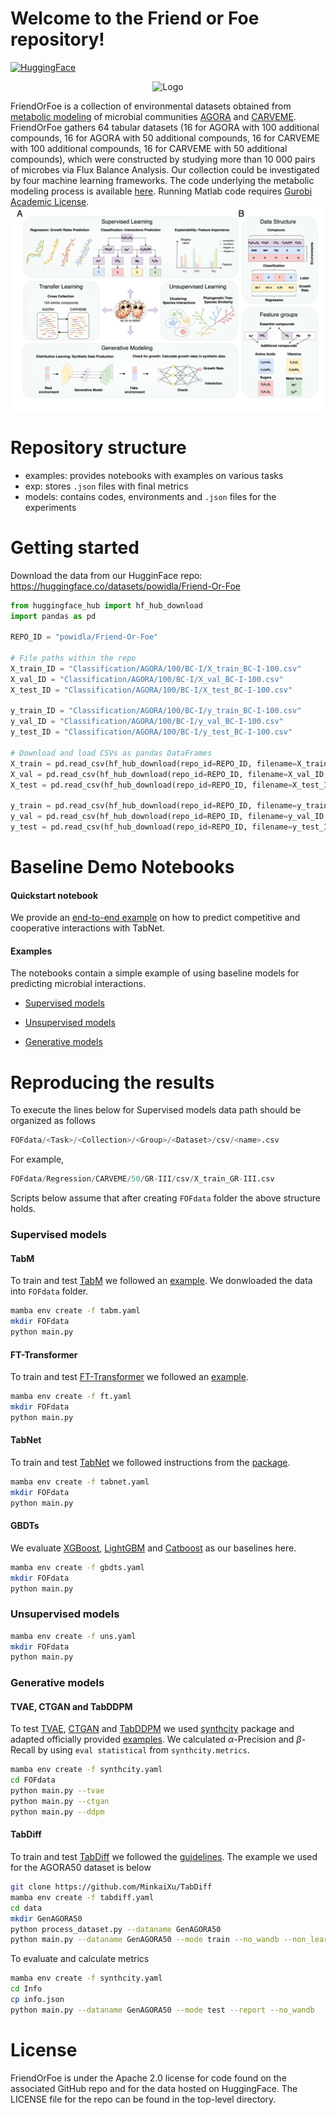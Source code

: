 # Welcome to the Friend or Foe repository! 
[![HuggingFace](https://img.shields.io/badge/HuggingFace-Dataset-yellow)](https://huggingface.co/datasets/powidla/Friend-Or-Foe)


<div align="center">
  <img src="https://github.com/powidla/Friend-Or-Foe/blob/main/assets/cartoon_v2.png?raw=true" alt="Logo" width="500"/>
</div>


FriendOrFoe is a collection of environmental datasets obtained from [metabolic modeling](https://www.biorxiv.org/content/10.1101/2024.07.03.601864v1.abstract) of microbial communities [AGORA](https://www.nature.com/articles/nbt.3703) and [CARVEME](https://academic.oup.com/nar/article/46/15/7542/5042022).  FriendOrFoe gathers 64 tabular datasets (16 for AGORA with 100 additional compounds, 16 for AGORA with 50 additional compounds, 16 for CARVEME with 100 additional compounds, 16 for CARVEME with 50 additional compounds), which were constructed by studying more than 10 000 pairs of microbes via Flux Balance Analysis. Our collection could be investigated by four machine learning frameworks. The code underlying the metabolic modeling process is available [here](https://github.com/josephine-solowiej-wedderburn/CompCoopEnvPaper). Running Matlab code requires [Gurobi Academic License](https://www.gurobi.com/features/academic-wls-license/?_gl=1*1oqg7fv*_up*MQ..*_gs*MQ..&gclid=Cj0KCQjwoNzABhDbARIsALfY8VNXx65rdZWM-v35NzrIp6t8PGmvbwfz6DfA70XyPfpDoujR2q_BL0caArqoEALw_wcB&gbraid=0AAAAA-OoJU4cBSa2RXSCg1wnCmAVnjch0).
![Logo](https://github.com/powidla/Friend-Or-Foe/blob/main/assets/forgit.png?raw=true)  
# Repository structure

- examples: provides notebooks with examples on various tasks
- exp: stores $\texttt{.json}$ files with final metrics
- models: contains codes, environments and $\texttt{.json}$ files for the experiments

# Getting started
Download the data from our HugginFace repo: https://huggingface.co/datasets/powidla/Friend-Or-Foe
`````python
from huggingface_hub import hf_hub_download
import pandas as pd

REPO_ID = "powidla/Friend-Or-Foe"

# File paths within the repo
X_train_ID = "Classification/AGORA/100/BC-I/X_train_BC-I-100.csv"
X_val_ID = "Classification/AGORA/100/BC-I/X_val_BC-I-100.csv"
X_test_ID = "Classification/AGORA/100/BC-I/X_test_BC-I-100.csv"

y_train_ID = "Classification/AGORA/100/BC-I/y_train_BC-I-100.csv"
y_val_ID = "Classification/AGORA/100/BC-I/y_val_BC-I-100.csv"
y_test_ID = "Classification/AGORA/100/BC-I/y_test_BC-I-100.csv"

# Download and load CSVs as pandas DataFrames
X_train = pd.read_csv(hf_hub_download(repo_id=REPO_ID, filename=X_train_ID, repo_type="dataset"))
X_val = pd.read_csv(hf_hub_download(repo_id=REPO_ID, filename=X_val_ID, repo_type="dataset"))
X_test = pd.read_csv(hf_hub_download(repo_id=REPO_ID, filename=X_test_ID, repo_type="dataset"))

y_train = pd.read_csv(hf_hub_download(repo_id=REPO_ID, filename=y_train_ID, repo_type="dataset"))
y_val = pd.read_csv(hf_hub_download(repo_id=REPO_ID, filename=y_val_ID, repo_type="dataset"))
y_test = pd.read_csv(hf_hub_download(repo_id=REPO_ID, filename=y_test_ID, repo_type="dataset"))
`````
# Baseline Demo Notebooks
#### Quickstart notebook
We provide an [end-to-end example](https://github.com/powidla/Friend-Or-Foe/blob/main/EndtoEnd_example.ipynb) on how to predict competitive and cooperative interactions with TabNet.

#### Examples

The notebooks contain a simple example of using baseline models for predicting microbial interactions.

- [Supervised models](https://github.com/powidla/Friend-Or-Foe/tree/main/examples/Supervised)

- [Unsupervised models](https://github.com/powidla/Friend-Or-Foe/tree/main/examples/Supervised)

- [Generative models](https://github.com/powidla/Friend-Or-Foe/tree/main/examples/Generative)

# Reproducing the results
To execute the lines below for Supervised models data path should be organized as follows 
`````python
FOFdata/<Task>/<Collection>/<Group>/<Dataset>/csv/<name>.csv
`````
For example, 
`````python
FOFdata/Regression/CARVEME/50/GR-III/csv/X_train_GR-III.csv
`````
Scripts below assume that after creating $\texttt{FOFdata}$ folder the above structure holds.
### Supervised models

#### TabM
To train and test [TabM](https://openreview.net/forum?id=Sd4wYYOhmY) we followed an [example](https://github.com/yandex-research/tabm/blob/main/example.ipynb). We donwloaded the data into $\texttt{FOFdata}$ folder.
`````bash
mamba env create -f tabm.yaml
mkdir FOFdata
python main.py 

`````

#### FT-Transformer
To train and test [FT-Transformer](https://github.com/yandex-research/rtdl-revisiting-models/tree/main) we followed an [example](https://github.com/yandex-research/rtdl-revisiting-models/blob/main/package/example.ipynb). 
`````bash
mamba env create -f ft.yaml
mkdir FOFdata
python main.py 

`````
#### TabNet
To train and test [TabNet](https://arxiv.org/abs/1908.07442) we followed instructions from the [package](https://dreamquark-ai.github.io/tabnet/). 
`````bash
mamba env create -f tabnet.yaml
mkdir FOFdata
python main.py 

`````
#### GBDTs
We evaluate [XGBoost](https://arxiv.org/abs/1603.02754), [LightGBM](https://proceedings.neurips.cc/paper_files/paper/2017/file/6449f44a102fde848669bdd9eb6b76fa-Paper.pdf) and [Catboost](https://arxiv.org/abs/1810.11363) as our baselines here.
`````bash
mamba env create -f gbdts.yaml
mkdir FOFdata
python main.py 

`````
### Unsupervised models
`````bash
mamba env create -f uns.yaml
mkdir FOFdata
python main.py 

`````

### Generative models

#### TVAE, CTGAN and TabDDPM

To test [TVAE](https://arxiv.org/pdf/1907.00503), [CTGAN](https://arxiv.org/pdf/1907.00503) and [TabDDPM](https://proceedings.mlr.press/v202/kotelnikov23a/kotelnikov23a.pdf) we used [synthcity](https://github.com/vanderschaarlab/synthcity) package and adapted officially provided [examples](https://github.com/vanderschaarlab/synthcity/tree/main/tutorials/plugins/generic). We calculated $\alpha$-Precision and $\beta$-Recall by using $\texttt{eval statistical}$ from $\texttt{synthcity.metrics}$.
`````bash
mamba env create -f synthcity.yaml
cd FOFdata
python main.py --tvae
python main.py --ctgan
python main.py --ddpm

`````
#### TabDiff

To train and test [TabDiff](https://openreview.net/pdf?id=LoSpFLqaHg) we followed the [guidelines](https://github.com/MinkaiXu/TabDiff). The example we used for the AGORA50 dataset is below
`````bash
git clone https://github.com/MinkaiXu/TabDiff
mamba env create -f tabdiff.yaml
cd data
mkdir GenAGORA50
python process_dataset.py --dataname GenAGORA50
python main.py --dataname GenAGORA50 --mode train --no_wandb --non_learnable_schedule --exp_name GenAGORA50

`````
To evaluate and calculate metrics 
`````bash
mamba env create -f synthcity.yaml
cd Info
cp info.json
python main.py --dataname GenAGORA50 --mode test --report --no_wandb

`````
# License
FriendOrFoe is under the Apache 2.0 license for code found on the associated GitHub repo and for the data hosted on HuggingFace. The LICENSE file for the repo can be found in the top-level directory.
